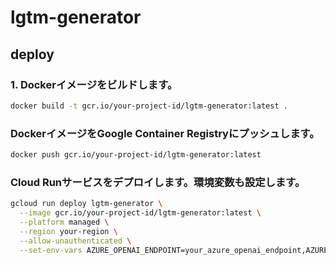 # lgtm-generator

## deploy
### 1. Dockerイメージをビルドします。

```bash
docker build -t gcr.io/your-project-id/lgtm-generator:latest .
```

### DockerイメージをGoogle Container Registryにプッシュします。

```bash
docker push gcr.io/your-project-id/lgtm-generator:latest
```

### Cloud Runサービスをデプロイします。環境変数も設定します。

```bash
gcloud run deploy lgtm-generator \
  --image gcr.io/your-project-id/lgtm-generator:latest \
  --platform managed \
  --region your-region \
  --allow-unauthenticated \
  --set-env-vars AZURE_OPENAI_ENDPOINT=your_azure_openai_endpoint,AZURE_OPENAI_API_KEY=your_azure_openai_api_key
```
